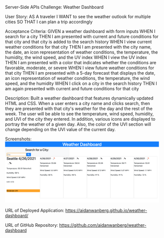 Server-Side APIs Challenge: Weather Dashboard

User Story: AS A traveler
I WANT to see the weather outlook for multiple cities
SO THAT I can plan a trip accordingly

Acceptance Criteria: GIVEN a weather dashboard with form inputs
WHEN I search for a city
THEN I am presented with current and future conditions for that city and that city is added to the search history
WHEN I view current weather conditions for that city
THEN I am presented with the city name, the date, an icon representation of weather conditions, the temperature, the humidity, the wind speed, and the UV index
WHEN I view the UV index
THEN I am presented with a color that indicates whether the conditions are favorable, moderate, or severe
WHEN I view future weather conditions for that city
THEN I am presented with a 5-day forecast that displays the date, an icon representation of weather conditions, the temperature, the wind speed, and the humidity
WHEN I click on a city in the search history
THEN I am again presented with current and future conditions for that city

Description:
Built a weather dashboard that features dynamically updated HTML and CSS. When a user enters a city name and clicks search, then they are presented with that city's weather for the day and the rest of the week. The user will be able to see the temperature, wind speed, humidity, and UVI of the city they entered. In addition, various icons are displayed to portray the weather of a given day. Also, the color of the UVI section will change depending on the UVI value of the current day.

Screenshots:
<img src="./assets/images/screenshot.png">

URL of Deployed Application: https://aidanwanberg.github.io/weather-dashboard/

URL of GitHub Repository: https://github.com/aidanwanberg/weather-dashboard